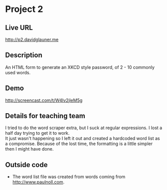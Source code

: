 # Project 2

## Live URL
<http://p2.davidglauner.me>

## Description
An HTML form to generate an XKCD style password, of 2 - 10 commonly used words.

## Demo
<http://screencast.com/t/W4Iv2jleM5g>

## Details for teaching team
I tried to do the word scraper extra, but I suck at regular expressions.  I lost a half day trying to get it to work.  
It just wasn't happening so I left it out and created a hardcoded word list as a compromise.  Because of the lost time,
the formatting is a little simpler then I might have done.

## Outside code
* The word list file was created from words coming from http://www.paulnoll.com.